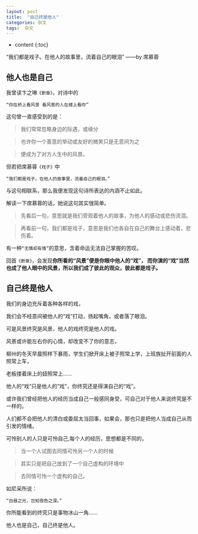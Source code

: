 ```yaml
---
layout: post
title:  "自己终是他人"
categories: 杂文
tags:  杂文 
---
```



* content
{:toc}

“我们都是戏子。在他人的故事里，流着自己的眼泪”
——by 席慕蓉










## 他人也是自己
我曾读卞之琳`《断章》`，对诗中的

`“你在桥上看风景 看风景的人在楼上看你”`

这句曾一直感受到的是：

>我们常常忽略身边的际遇，或缘分

>也许你一个善意的举动或友好的微笑只是无意间为之

>便成为了对方人生中的风景。

但若把席慕蓉`《戏子》`中

`“我们都是戏子。在他人的故事里，流着自己的眼泪。”`

与这句相联系，那么我便发现这句诗所表达的内涵不止如此。

解读一下席慕蓉的话，她说这句其实很简单。

>先看后一句，意思就是我们旁观着他人的故事，为他人的感动或悲伤流泪。

>再看前一句，我们都是戏子，意思是我们也各自在自己的舞台上感动着，悲伤着。

有一种`“无情却有情”`的意思，含着命运无法自己掌握的苦叹。

回首`《断章》`，会发现**你所看的“风景”便是你眼中他人的“戏”，
而你演的“戏”当然也成了他人眼中的风景，所以我们成了彼此的观众，彼此都是戏子。**

## 自己终是他人
我们的身边充斥着各种各样的戏，


我们会不经意间被他人的“戏”打动，扬起嘴角，或者落了眼泪。

可是风景终究是风景，他人的戏终究是他人的戏。

风景或许能左右你的心情，却改变不了你的意志，

柳州的冬天早晨照样下暴雨，学生们掀开床上被子照常上学，上班族扯开前面的人照常上车，

老板搂着床上的妞照常上......

他人的“戏”只是他人的“戏”，你终究还是得演自己的“戏”。

或许我们曾经把他人的经历当成自己一般感同身受，可自己对于他人来说终究是不一样的。

人们都不会把他人的清白或委屈太当回事，如果会，那也只是把他人当成自己从而引发的情绪。

可怜别人的人只是可怜自己,每个人的经历，思想都是不同的，

>当一个人试图去同情可怜另一个人的时候

>其实只是把自己放到了一个自己虚构的环境中

>去同情可怜一个虚构的自己。

如尼采所说：

`“白昼之光，岂知夜色之深。”`

你所能看到的终究只是事物冰山一角......

他人也是自己，自己终是他人。
